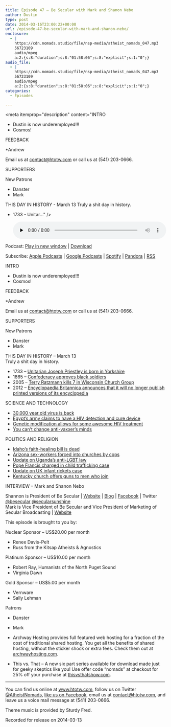 ```yaml
---
title: Episode 47 – Be Secular with Mark and Shanon Nebo
author: Dustin
type: post
date: 2014-03-16T23:00:22+00:00
url: /episode-47-be-secular-with-mark-and-shanon-nebo/
enclosure:
  - |
    https://cdn.nomads.studio/file/nsp-media/atheist_nomads_047.mp3
    56723109
    audio/mpeg
    a:2:{s:8:"duration";s:8:"01:58:06";s:8:"explicit";s:1:"0";}
audio_file:
  - |
    https://cdn.nomads.studio/file/nsp-media/atheist_nomads_047.mp3
    56723109
    audio/mpeg
    a:2:{s:8:"duration";s:8:"01:58:06";s:8:"explicit";s:1:"0";}
categories:
  - Episodes

---
```

<div itemscope itemtype="http://schema.org/AudioObject">
  <meta itemprop="name" content="Episode 47 &#8211; Be Secular with Mark and Shanon Nebo" />
  
  <meta itemprop="uploadDate" content="2014-03-16T17:00:22-06:00" />
  
  <meta itemprop="encodingFormat" content="audio/mpeg" />
  
  <meta itemprop="duration" content="PT1H58M06S" />
  
  <meta itemprop="description" content="INTRO

* Dustin is now underemployed!!!
* Cosmos!

FEEDBACK

*Andrew

Email us at contact@htotw.com or call us at (541) 203-0666.

SUPPORTERS

New Patrons

* Danster
* Mark

THIS DAY IN HISTORY - March 13
Truly a shit day in history.

* 1733 - Unitar..." />
  
  <meta itemprop="contentUrl" content="https://dts.podtrac.com/redirect.mp3/cdn.nomads.studio/file/nsp-media/atheist_nomads_047.mp3" />
  
  <meta itemprop="contentSize" content="54.1" />
  </p> 
  
  <div class="powerpress_player" id="powerpress_player_8302">
    <audio class="wp-audio-shortcode" id="audio-5191-46" preload="none" style="width: 100%;" controls="controls"><source type="audio/mpeg" src="https://dts.podtrac.com/redirect.mp3/cdn.nomads.studio/file/nsp-media/atheist_nomads_047.mp3?_=46" /><a href="https://dts.podtrac.com/redirect.mp3/cdn.nomads.studio/file/nsp-media/atheist_nomads_047.mp3">https://dts.podtrac.com/redirect.mp3/cdn.nomads.studio/file/nsp-media/atheist_nomads_047.mp3</a></audio>
  </div>
</div>

<p class="powerpress_links powerpress_links_mp3">
  Podcast: <a href="https://dts.podtrac.com/redirect.mp3/cdn.nomads.studio/file/nsp-media/atheist_nomads_047.mp3" class="powerpress_link_pinw" target="_blank" title="Play in new window" onclick="return powerpress_pinw('https://htotw.com/?powerpress_pinw=5191-podcast');" rel="nofollow">Play in new window</a> | <a href="https://dts.podtrac.com/redirect.mp3/cdn.nomads.studio/file/nsp-media/atheist_nomads_047.mp3" class="powerpress_link_d" title="Download" rel="nofollow" download="atheist_nomads_047.mp3">Download</a>
</p>

<p class="powerpress_links powerpress_subscribe_links">
  Subscribe: <a href="https://podcasts.apple.com/us/podcast/humanists-take-on-the-world/id530050098?mt=2&ls=1" class="powerpress_link_subscribe powerpress_link_subscribe_itunes" target="_blank" title="Subscribe on Apple Podcasts" rel="nofollow">Apple Podcasts</a> | <a href="https://www.google.com/podcasts?feed=aHR0cDovL2F0aGVpc3Rub21hZHMubGlic3luLmNvbS9yc3M%3D" class="powerpress_link_subscribe powerpress_link_subscribe_googleplay" target="_blank" title="Subscribe on Google Podcasts" rel="nofollow">Google Podcasts</a> | <a href="https://open.spotify.com/show/3LzK2xZGike6Tc1GEMtMbr?si=LieN9SNuTpq96smuaUsH8A" class="powerpress_link_subscribe powerpress_link_subscribe_spotify" target="_blank" title="Subscribe on Spotify" rel="nofollow">Spotify</a> | <a href="https://www.pandora.com/podcast/atheist-nomads/PC:10122?corr=62071012&part=ug" class="powerpress_link_subscribe powerpress_link_subscribe_pandora" target="_blank" title="Subscribe on Pandora" rel="nofollow">Pandora</a> | <a href="https://htotw.com/feed/podcast/" class="powerpress_link_subscribe powerpress_link_subscribe_rss" target="_blank" title="Subscribe via RSS" rel="nofollow">RSS</a>
</p>

INTRO

* Dustin is now underemployed!!!  
* Cosmos!

FEEDBACK

*Andrew

Email us at contact@htotw.com or call us at (541) 203-0666.

SUPPORTERS

New Patrons

* Danster  
* Mark

THIS DAY IN HISTORY &#8211; March 13  
Truly a shit day in history.

* 1733 &#8211; <a href="http://www.history.com/this-day-in-history/unitarian-joseph-priestley-is-born-in-yorkshire" target="_blank" rel="noopener">Unitarian Joseph Priestley is born in Yorkshire</a>  
* 1865 &#8211; <a href="http://www.history.com/this-day-in-history/confederacy-approves-black-soldiers" target="_blank" rel="noopener">Confederacy approves black soldiers</a>  
* 2005 &#8211; <a href="http://www.nytimes.com/2005/03/13/national/13milwaukee.html" target="_blank" rel="noopener">Terry Ratzmann kills 7 in Wisconsin Church Group</a>  
* 2012 &#8211; <a href="http://www.historyorb.com/events/march/13" target="_blank" rel="noopener">Encyclopaedia Britannica announces that it will no longer publish printed versions of its encyclopedia</a>

SCIENCE AND TECHNOLOGY

* <a href="http://www.cbsnews.com/news/ancient-virus-resurrected-after-30000-years-scientists-say/" target="_blank" rel="noopener">30,000 year old virus is back</a>  
* <a href="http://news.yahoo.com/egypt-army-aids-detector-instead-finds-ridicule-214317040.html" target="_blank" rel="noopener">Egypt’s army claims to have a HIV detection and cure device</a>  
* <a href="http://www.niaid.nih.gov/news/newsreleases/2014/Pages/CCR5mutation.aspx" target="_blank" rel="noopener">Genetic modification allows for some awesome HIV treatment</a>  
* <a href="http://www.motherjones.com/environment/2014/02/vaccine-denial-psychology-backfire-effect" target="_blank" rel="noopener">You can’t change anti-vaxxer’s minds</a>

POLITICS AND RELIGION

* <a href="http://www.kboi2.com/news/local/Idaho-faith-healing-bill-wont-get-hearing--247317591.html" target="_blank" rel="noopener">Idaho’s faith-healing bill is dead</a>  
* <a href="http://www.rawstory.com/rs/2014/03/03/sex-workers-rounded-up-in-arizona-and-pushed-into-church-based-programs-without-charges/" target="_blank" rel="noopener">Arizona sex-workers forced into churches by cops</a>  
* <a href="http://www.rawstory.com/rs/2014/02/27/world-bank-delays-ugandas-90-million-loan-over-anti-lgbt-law/" target="_blank" rel="noopener">Update on Uganda’s anti-LGBT law</a>  
* <a href="http://www.examiner.com/article/catholic-pope-francis-charged-trial-set-for-trafficking-orphans" target="_blank" rel="noopener">Pope Francis charged in child trafficking case</a>  
* <a href="http://www.theguardian.com/uk-news/2014/feb/28/parents-jailed-manslaughter-baby-rickets" target="_blank" rel="noopener">Update on UK infant rickets case</a>  
* <a href="http://www.rawstory.com/rs/2014/03/03/kentucky-baptist-churches-giving-away-guns-to-lure-unchurched-men-to-jesus/" target="_blank" rel="noopener">Kentucky church offers guns to men who join</a>

INTERVIEW &#8211; Mark and Shanon Nebo

Shannon is President of Be Secular | <a href="http://besecular.com/" target="_blank" rel="noopener">Website</a> | <a href="http://secularsunshine.blogspot.com/" target="_blank" rel="noopener">Blog</a> | <a href="https://www.facebook.com/besecularbracelets" target="_blank" rel="noopener">Facebook</a> | Twitter <a href="https://twitter.com/besecular" target="_blank" rel="noopener">@besecular</a> <a href="https://twitter.com/secularsunshine" target="_blank" rel="noopener">@secularsunshine</a>  
Mark is Vice President of Be Secular and Vice President of Marketing of Secular Broadcasting | <a href="http://secularbroadcasting.com/" target="_blank" rel="noopener">Website</a>

This episode is brought to you by:

Nuclear Sponsor &#8211; US$20.00 per month  
* Renee Davis-Pelt  
* Russ from the Kitsap Atheists & Agnostics

Platinum Sponsor – US$10.00 per month  
* Robert Ray, Humanists of the North Puget Sound  
* Virginia Dawn

Gold Sponsor – US$5.00 per month  
* Vernware  
* Sally Lehman

Patrons  
* Danster  
* Mark

* Archway Hosting provides full featured web hosting for a fraction of the cost of traditional shared hosting. You get all the benefits of shared hosting, without the sticker shock or extra fees. Check them out at <a href="http://archwayhosting.com/" target="_blank" rel="noopener">archwayhosting.com</a>.  
* This vs. That &#8211; A new six part series available for download made just for geeky skeptics like you! Use offer code &#8220;nomads&#8221; at checkout for 25% off your purchase at <a href="http://www.thisvsthatshow.com/" target="_blank" rel="noopener">thisvsthatshow.com</a>.

<hr width="500" />

You can find us online at <a href="https://www.htotw.com/" target="_blank" rel="noopener">www.htotw.com</a>, follow us on Twitter <a href="https://twitter.com/AtheistNomads" target="_blank" rel="noopener">@AtheistNomads</a>, <a href="https://htotw.com/facebook" target="_blank" rel="noopener">like us on Facebook</a>, email us at <contact@htotw.com>, and leave us a voice mail message at (541) 203-0666.

Theme music is provided by Sturdy Fred.

Recorded for release on 2014-03-13